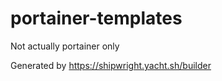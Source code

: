 # portainer-templates

Not actually portainer only

Generated by https://shipwright.yacht.sh/builder
